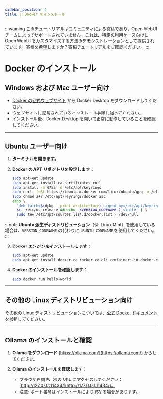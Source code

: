 ```yaml
---
sidebar_position: 4
title: 🐳 Docker のインストール
---
```


:::warning
このチュートリアルはコミュニティによる寄稿であり、Open WebUI チームによってサポートされていません。これは、特定の利用ケース向けに Open WebUI をカスタマイズする方法のデモンストレーションとして提供されています。寄稿を希望しますか？寄稿チュートリアルをご確認ください。
:::

# Docker のインストール

## Windows および Mac ユーザー向け

- [Docker の公式ウェブサイト](https://www.docker.com/products/docker-desktop) から Docker Desktop をダウンロードしてください。
- ウェブサイトに記載されているインストール手順に従ってください。
- インストール後、Docker Desktop を開いて正常に動作していることを確認してください。

---

## Ubuntu ユーザー向け

1. **ターミナルを開きます。**

2. **Docker の APT リポジトリを設定します：**

   ```bash
   sudo apt-get update
   sudo apt-get install ca-certificates curl
   sudo install -m 0755 -d /etc/apt/keyrings
   sudo curl -fsSL https://download.docker.com/linux/ubuntu/gpg -o /etc/apt/keyrings/docker.asc
   sudo chmod a+r /etc/apt/keyrings/docker.asc
   echo \
     "deb [arch=$(dpkg --print-architecture) signed-by=/etc/apt/keyrings/docker.asc] https://download.docker.com/linux/ubuntu \
     $(. /etc/os-release && echo "$VERSION_CODENAME") stable" | \
     sudo tee /etc/apt/sources.list.d/docker.list > /dev/null
   ```

:::note
**Ubuntu 派生ディストリビューション**（例: Linux Mint）を使用している場合は、`VERSION_CODENAME` の代わりに `UBUNTU_CODENAME` を使用してください。
:::

3. **Docker エンジンをインストールします：**

   ```bash
   sudo apt-get update
   sudo apt-get install docker-ce docker-ce-cli containerd.io docker-compose-plugin
   ```

4. **Docker のインストールを確認します：**

   ```bash
   sudo docker run hello-world
   ```

---

## その他の Linux ディストリビューション向け

その他の Linux ディストリビューションについては、[公式 Docker ドキュメント](https://docs.docker.com/engine/install/) を参照してください。

---

## Ollama のインストールと確認

1. **Ollama をダウンロード** [https://ollama.com/](https://ollama.com/) からしてください。

2. **Ollama のインストールを確認します：**
   - ブラウザを開き、次の URL にアクセスしてください：
     [http://127.0.0.1:11434/](http://127.0.0.1:11434/)。
   - 注意: ポート番号はインストールにより異なる場合があります。
